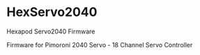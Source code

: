 # HexServo2040
Hexapod Servo2040 Firmware

Firmware for Pimoroni 2040 Servo - 18 Channel Servo Controller
